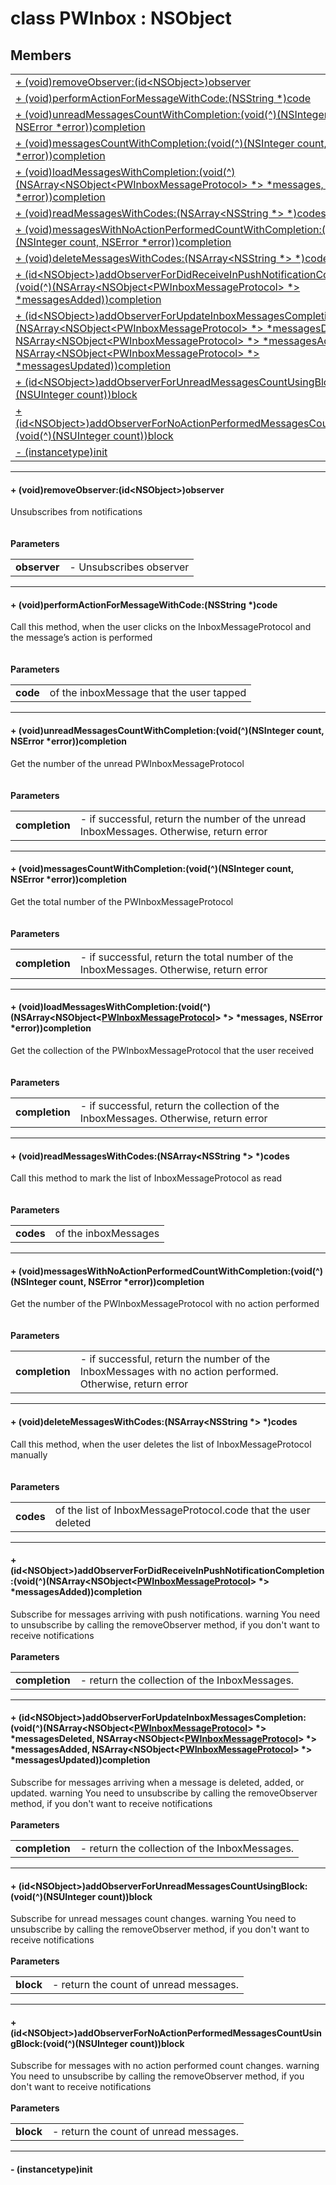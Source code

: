 
# <a name="heading"></a>class PWInbox : NSObject  

## Members  

<table>
	<tr>
		<td><a href="#1a3615207158c38bbbe75e81143767c043">+ (void)removeObserver:(id&lt;NSObject&gt;)observer</a></td>
	</tr>
	<tr>
		<td><a href="#1ab9ee5b2d0b0aa052e493222ae0458399">+ (void)performActionForMessageWithCode:(NSString *)code</a></td>
	</tr>
	<tr>
		<td><a href="#1ab73de8dcd7da0865e760d89a2d719fcd">+ (void)unreadMessagesCountWithCompletion:(void(^)(NSInteger count, NSError *error))completion</a></td>
	</tr>
	<tr>
		<td><a href="#1a7e1195936ebd49d5a63c47ec260c4ca8">+ (void)messagesCountWithCompletion:(void(^)(NSInteger count, NSError *error))completion</a></td>
	</tr>
	<tr>
		<td><a href="#1ad53335832b0ed698057fc89eca4837ed">+ (void)loadMessagesWithCompletion:(void(^)(NSArray&lt;NSObject&lt;PWInboxMessageProtocol&gt; *&gt; *messages, NSError *error))completion</a></td>
	</tr>
	<tr>
		<td><a href="#1a90ef7fc82a22f7d5a119365ae3bd949c">+ (void)readMessagesWithCodes:(NSArray&lt;NSString *&gt; *)codes</a></td>
	</tr>
	<tr>
		<td><a href="#1a8b76d820c4effcaa3440c4a29ce6fdec">+ (void)messagesWithNoActionPerformedCountWithCompletion:(void(^)(NSInteger count, NSError *error))completion</a></td>
	</tr>
	<tr>
		<td><a href="#1a9a2fdeec674758b710289247308da16a">+ (void)deleteMessagesWithCodes:(NSArray&lt;NSString *&gt; *)codes</a></td>
	</tr>
	<tr>
		<td><a href="#1adf914d8ad61b9a37eedba055e123a87a">+ (id&lt;NSObject&gt;)addObserverForDidReceiveInPushNotificationCompletion:(void(^)(NSArray&lt;NSObject&lt;PWInboxMessageProtocol&gt; *&gt; *messagesAdded))completion</a></td>
	</tr>
	<tr>
		<td><a href="#1a8dd9025d3506e9e457fe68a7fc659d9f">+ (id&lt;NSObject&gt;)addObserverForUpdateInboxMessagesCompletion:(void(^)(NSArray&lt;NSObject&lt;PWInboxMessageProtocol&gt; *&gt; *messagesDeleted, NSArray&lt;NSObject&lt;PWInboxMessageProtocol&gt; *&gt; *messagesAdded, NSArray&lt;NSObject&lt;PWInboxMessageProtocol&gt; *&gt; *messagesUpdated))completion</a></td>
	</tr>
	<tr>
		<td><a href="#1a48977a9207f07bd13f6498987fc9ffa1">+ (id&lt;NSObject&gt;)addObserverForUnreadMessagesCountUsingBlock:(void(^)(NSUInteger count))block</a></td>
	</tr>
	<tr>
		<td><a href="#1ae93eafaaf71e319a0bee022d547a5816">+ (id&lt;NSObject&gt;)addObserverForNoActionPerformedMessagesCountUsingBlock:(void(^)(NSUInteger count))block</a></td>
	</tr>
	<tr>
		<td><a href="#1a4880d842d17260527577455f39107652">- (instancetype)init</a></td>
	</tr>
</table>


----------  
  

#### <a name="1a3615207158c38bbbe75e81143767c043"></a>+ (void)removeObserver:(id&lt;NSObject&gt;)observer  
Unsubscribes from notifications<br/><br/><br/><strong>Parameters</strong><br/>
<table>
	<tr>
		<td><strong>observer</strong></td>
		<td>- Unsubscribes observer </td>
	</tr>
</table>


----------  
  

#### <a name="1ab9ee5b2d0b0aa052e493222ae0458399"></a>+ (void)performActionForMessageWithCode:(NSString \*)code  
Call this method, when the user clicks on the InboxMessageProtocol and the message’s action is performed<br/><br/><br/><strong>Parameters</strong><br/>
<table>
	<tr>
		<td><strong>code</strong></td>
		<td>of the inboxMessage that the user tapped </td>
	</tr>
</table>


----------  
  

#### <a name="1ab73de8dcd7da0865e760d89a2d719fcd"></a>+ (void)unreadMessagesCountWithCompletion:(void(^)(NSInteger count, NSError \*error))completion  
Get the number of the unread PWInboxMessageProtocol<br/><br/><br/><strong>Parameters</strong><br/>
<table>
	<tr>
		<td><strong>completion</strong></td>
		<td>- if successful, return the number of the unread InboxMessages. Otherwise, return error </td>
	</tr>
</table>


----------  
  

#### <a name="1a7e1195936ebd49d5a63c47ec260c4ca8"></a>+ (void)messagesCountWithCompletion:(void(^)(NSInteger count, NSError \*error))completion  
Get the total number of the PWInboxMessageProtocol<br/><br/><br/><strong>Parameters</strong><br/>
<table>
	<tr>
		<td><strong>completion</strong></td>
		<td>- if successful, return the total number of the InboxMessages. Otherwise, return error </td>
	</tr>
</table>


----------  
  

#### <a name="1ad53335832b0ed698057fc89eca4837ed"></a>+ (void)loadMessagesWithCompletion:(void(^)(NSArray&lt;NSObject&lt;<a href="PWInboxMessageProtocol-p.md">PWInboxMessageProtocol</a>&gt; \*&gt; \*messages, NSError \*error))completion  
Get the collection of the PWInboxMessageProtocol that the user received<br/><br/><br/><strong>Parameters</strong><br/>
<table>
	<tr>
		<td><strong>completion</strong></td>
		<td>- if successful, return the collection of the InboxMessages. Otherwise, return error </td>
	</tr>
</table>


----------  
  

#### <a name="1a90ef7fc82a22f7d5a119365ae3bd949c"></a>+ (void)readMessagesWithCodes:(NSArray&lt;NSString \*&gt; \*)codes  
Call this method to mark the list of InboxMessageProtocol as read<br/><br/><br/><strong>Parameters</strong><br/>
<table>
	<tr>
		<td><strong>codes</strong></td>
		<td>of the inboxMessages </td>
	</tr>
</table>


----------  
  

#### <a name="1a8b76d820c4effcaa3440c4a29ce6fdec"></a>+ (void)messagesWithNoActionPerformedCountWithCompletion:(void(^)(NSInteger count, NSError \*error))completion  
Get the number of the PWInboxMessageProtocol with no action performed<br/><br/><br/><strong>Parameters</strong><br/>
<table>
	<tr>
		<td><strong>completion</strong></td>
		<td>- if successful, return the number of the InboxMessages with no action performed. Otherwise, return error </td>
	</tr>
</table>


----------  
  

#### <a name="1a9a2fdeec674758b710289247308da16a"></a>+ (void)deleteMessagesWithCodes:(NSArray&lt;NSString \*&gt; \*)codes  
Call this method, when the user deletes the list of InboxMessageProtocol manually<br/><br/><br/><strong>Parameters</strong><br/>
<table>
	<tr>
		<td><strong>codes</strong></td>
		<td>of the list of InboxMessageProtocol.code that the user deleted </td>
	</tr>
</table>


----------  
  

#### <a name="1adf914d8ad61b9a37eedba055e123a87a"></a>+ (id&lt;NSObject&gt;)addObserverForDidReceiveInPushNotificationCompletion:(void(^)(NSArray&lt;NSObject&lt;<a href="PWInboxMessageProtocol-p.md">PWInboxMessageProtocol</a>&gt; \*&gt; \*messagesAdded))completion  
Subscribe for messages arriving with push notifications. warning You need to unsubscribe by calling the removeObserver method, if you don't want to receive notifications<br/><br/><strong>Parameters</strong><br/>
<table>
	<tr>
		<td><strong>completion</strong></td>
		<td>- return the collection of the InboxMessages. </td>
	</tr>
</table>


----------  
  

#### <a name="1a8dd9025d3506e9e457fe68a7fc659d9f"></a>+ (id&lt;NSObject&gt;)addObserverForUpdateInboxMessagesCompletion:(void(^)(NSArray&lt;NSObject&lt;<a href="PWInboxMessageProtocol-p.md">PWInboxMessageProtocol</a>&gt; \*&gt; \*messagesDeleted, NSArray&lt;NSObject&lt;<a href="PWInboxMessageProtocol-p.md">PWInboxMessageProtocol</a>&gt; \*&gt; \*messagesAdded, NSArray&lt;NSObject&lt;<a href="PWInboxMessageProtocol-p.md">PWInboxMessageProtocol</a>&gt; \*&gt; \*messagesUpdated))completion  
Subscribe for messages arriving when a message is deleted, added, or updated. warning You need to unsubscribe by calling the removeObserver method, if you don't want to receive notifications<br/><br/><strong>Parameters</strong><br/>
<table>
	<tr>
		<td><strong>completion</strong></td>
		<td>- return the collection of the InboxMessages. </td>
	</tr>
</table>


----------  
  

#### <a name="1a48977a9207f07bd13f6498987fc9ffa1"></a>+ (id&lt;NSObject&gt;)addObserverForUnreadMessagesCountUsingBlock:(void(^)(NSUInteger count))block  
Subscribe for unread messages count changes. warning You need to unsubscribe by calling the removeObserver method, if you don't want to receive notifications<br/><br/><strong>Parameters</strong><br/>
<table>
	<tr>
		<td><strong>block</strong></td>
		<td>- return the count of unread messages. </td>
	</tr>
</table>


----------  
  

#### <a name="1ae93eafaaf71e319a0bee022d547a5816"></a>+ (id&lt;NSObject&gt;)addObserverForNoActionPerformedMessagesCountUsingBlock:(void(^)(NSUInteger count))block  
Subscribe for messages with no action performed count changes. warning You need to unsubscribe by calling the removeObserver method, if you don't want to receive notifications<br/><br/><strong>Parameters</strong><br/>
<table>
	<tr>
		<td><strong>block</strong></td>
		<td>- return the count of unread messages. </td>
	</tr>
</table>


----------  
  

#### <a name="1a4880d842d17260527577455f39107652"></a>- (instancetype)init  
